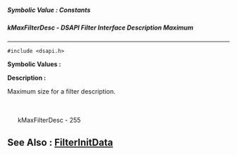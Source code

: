 ##### Symbolic Value : Constants
##### kMaxFilterDesc - DSAPI Filter Interface Description Maximum
---
```
#include <dsapi.h>
```

**Symbolic Values :**



**Description :**

Maximum size for a filter description.
<ul><br>
<br>
kMaxFilterDesc	- 255</ul>



**See Also :**
[FilterInitData](/domino-c-api-docs/reference/Data/FilterInitData)
---
